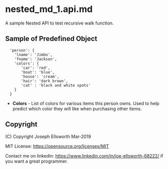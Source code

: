 # nested_md_1.api.md

A sample Nested API to test recursive walk function.

## Sample of Predefined Object
```
  'person': {
    'lname': 'Jimbo',
    'fname': 'Jackson',
    'colors': {
       'car': 'red',
       'boat': 'blue',
       'house': 'cream',
       'hair': 'dark brown',
       'cat' : 'black and white spots'
    }
  } 
```

* **Colors** - List of colors for various items this person owns.  Used to help predict which color they will like when purchasing other items.


## Copyright


(C) Copyright Joseph Ellsworth Mar-2019

MIT License: https://opensource.org/licenses/MIT

Contact me on linkedin: https://www.linkedin.com/in/joe-ellsworth-68222/ if you want a great programmer.


